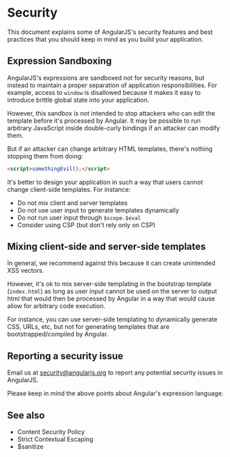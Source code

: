 <!--
{
"name" : "security",
"version" : "0.1",
"title" : "Security",
"description" : "This document explains some of AngularJS's security features and best practices that you should keep in mind as you build your application.",
"canonicalSource" : "https://docs.angularjs.org/guide/security",
"homepage" : "https://docs.angularjs.org/guide",
"freshnessDate" : 2015-06-02,
"license" : "CC BY 3.0"
}
-->


<!-- @section -->

# Security

This document explains some of AngularJS's security features and best practices that you should
keep in mind as you build your application.



<!-- @section -->

## Expression Sandboxing

AngularJS's expressions are sandboxed not for security reasons, but instead to maintain a proper
separation of application responsibilities. For example, access to `window` is disallowed
because it makes it easy to introduce brittle global state into your application.

However, this sandbox is not intended to stop attackers who can edit the template before it's
processed by Angular. It may be possible to run arbitrary JavaScript inside double-curly bindings
if an attacker can modify them.

But if an attacker can change arbitrary HTML templates, there's nothing stopping them from doing:


```html
<script>somethingEvil();</script>
```

It's better to design your application in such a way that users cannot change client-side templates.
For instance:

* Do not mix client and server templates
* Do not use user input to generate templates dynamically
* Do not run user input through `$scope.$eval`
* Consider using CSP (but don't rely only on CSP)


<!-- @section -->

## Mixing client-side and server-side templates

In general, we recommend against this because it can create unintended XSS vectors.

However, it's ok to mix server-side templating in the bootstrap template (`index.html`) as long
as user input cannot be used on the server to output html that would then be processed by Angular
in a way that would cause allow for arbitrary code execution.

For instance, you can use server-side templating to dynamically generate CSS, URLs, etc, but not
for generating templates that are bootstrapped/compiled by Angular.



<!-- @section -->

## Reporting a security issue

Email us at [security@angularjs.org](mailto:security@angularjs.org) to report any potential
security issues in AngularJS.

Please keep in mind the above points about Angular's expression language.



<!-- @section -->

## See also

* Content Security Policy
* Strict Contextual Escaping
* $sanitize
